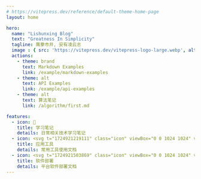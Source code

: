```yaml
---
# https://vitepress.dev/reference/default-theme-home-page
layout: home

hero:
  name: "Lishunxing Blog"
  text: "Greatness In Simplicity"
  tagline: 鹰豢市井, 安有凌云志
  image : { src: 'https://vitepress.dev/vitepress-logo-large.webp', alt: 'vitepress' }
  actions:
    - theme: brand
      text: Markdown Examples
      link: /example/markdown-examples
    - theme: alt
      text: API Examples
      link: /example/api-examples
    - theme: alt
      text: 算法笔记
      link: /algorithm/first.md

features:
  - icon: 📝
    title: 学习笔记
    details: 日常相关技术学习笔记
  - icon: <svg t="1724921219111" class="icon" viewBox="0 0 1024 1024" version="1.1" xmlns="http://www.w3.org/2000/svg" p-id="8879" width="200" height="200"><path d="M512 1024C230.4 1024 0 793.6 0 512S230.4 0 512 0s512 230.4 512 512-230.4 512-512 512z" fill="#9478B5" p-id="8880"></path><path d="M1024 512c0-35.208-3.6-69.616-10.456-102.88L640.76 225.952l-110.056-0.992-3.944 149.024-107.44-121.664-45.456 98.352-1.032 431.928 198.624 237.816C825.296 990.696 1024 773.488 1024 512z" fill="#5C4987" p-id="8881"></path><path d="M461.328 728.52H376.36v22.752h85.056v-22.776l-0.088 0.024" fill="#AEABAA" p-id="8882"></path><path d="M377.44 757.768v5.384c0 20.672 16.912 37.584 37.584 37.584h9.888c20.672 0 37.584-16.912 37.584-37.584v-5.384H377.44z" fill="#F18E9C" p-id="8883"></path><path d="M464.576 724.184l0.088 0.016V354.32h-85.056v369.864z" fill="#DD9D00" p-id="8884"></path><path d="M524.656 803.992h116.728V227.656h-116.728v576.336z m34.608-19.736c-7.008 0-12.688-5.68-12.688-12.688s5.68-12.68 12.688-12.68a12.686 12.686 0 1 1 0 25.368" fill="#F7BE15" p-id="8885"></path><path d="M641.376 810.128h-116.728l-6.136-6.144V227.656l6.136-6.144h116.728l6.144 6.144v576.328l-6.144 6.144z m-110.584-12.288h104.448V233.8h-104.448v564.04z m28.472-7.44c-10.376 0-18.824-8.448-18.824-18.832 0-10.392 8.44-18.832 18.824-18.832 10.376 0 18.824 8.448 18.824 18.832s-8.448 18.832-18.824 18.832m0-25.376a6.552 6.552 0 0 0-6.544 6.544c0 3.6 2.936 6.536 6.544 6.536a6.55 6.55 0 0 0 6.544-6.536c0-3.6-2.936-6.544-6.544-6.544M424.912 810.128h-9.888c-24.112 0-43.728-19.616-43.728-43.728V351.072l6.144-6.144h85.056l6.136 6.144V766.4c0 24.112-19.608 43.728-43.72 43.728m-41.336-452.912V766.4c0 17.336 14.112 31.44 31.448 31.44h9.888c17.336 0 31.448-14.104 31.448-31.44V357.216h-72.784z" fill="#474341" p-id="8886"></path><path d="M419.968 257.104l-42.528 93.968h85.056z" fill="#F3D8C2" p-id="8887"></path><path d="M462.496 357.216H377.44l-5.592-8.68 42.528-93.968h11.192l42.528 93.968-5.6 8.68z m-75.536-12.288h66.016L419.968 272l-33.008 72.928z" fill="#474341" p-id="8888"></path><path d="M435.504 295.72H404.44a4.306 4.306 0 0 1 0-8.608h31.064a4.306 4.306 0 0 1 0 8.608M463.72 757.544h-86.28a4.306 4.306 0 0 1 0-8.608h86.28a4.306 4.306 0 0 1 0 8.608M463.72 729.352h-86.28a4.306 4.306 0 0 1 0-8.608h86.28a4.306 4.306 0 0 1 0 8.608" fill="#474341" p-id="8889"></path><path d="M404.44 691.768a4.3 4.3 0 0 1-4.304-4.304V530.2a4.3 4.3 0 0 1 4.304-4.304 4.3 4.3 0 0 1 4.304 4.304v157.264a4.306 4.306 0 0 1-4.304 4.304M404.44 513.536a4.3 4.3 0 0 1-4.304-4.304V441.08a4.306 4.306 0 0 1 8.608 0v68.152a4.306 4.306 0 0 1-4.304 4.304M404.44 430.312a4.3 4.3 0 0 1-4.304-4.304v-56.784a4.3 4.3 0 0 1 4.304-4.296 4.3 4.3 0 0 1 4.304 4.296v56.784a4.306 4.306 0 0 1-4.304 4.304M435.504 693.016a4.3 4.3 0 0 1-4.304-4.304v-33.12c0-2.376 1.928-4.296 4.304-4.296s4.304 1.92 4.304 4.296v33.12a4.306 4.306 0 0 1-4.304 4.304M435.496 637.744c-2.296 0-4.2-1.808-4.288-4.128-0.792-19.88-1.432-39.76-1.872-59.64a4.304 4.304 0 0 1 4.2-4.392c2.584 0.16 4.344 1.84 4.4 4.208 0.44 19.832 1.064 39.664 1.864 59.488a4.31 4.31 0 0 1-4.12 4.472h-0.184v-0.008zM433.248 558.544a4.312 4.312 0 0 1-4.304-4.232c-0.96-58.808-0.2-121.136 2.256-185.24 0.088-2.368 2.088-4.192 4.464-4.136a4.296 4.296 0 0 1 4.128 4.464c-2.456 63.952-3.208 126.12-2.248 184.776a4.302 4.302 0 0 1-4.224 4.368h-0.072z" fill="#B77917" p-id="8890"></path><path d="M641.848 261.4H599.36a4.306 4.306 0 0 1 0-8.608h42.488a4.306 4.306 0 0 1 0 8.608M641.848 280.824H620.6a4.306 4.306 0 0 1 0-8.608h21.248a4.306 4.306 0 0 1 0 8.608M641.848 300.24H620.6a4.306 4.306 0 0 1 0-8.608h21.248a4.306 4.306 0 0 1 0 8.608M641.848 319.664H620.6a4.306 4.306 0 0 1 0-8.608h21.248a4.306 4.306 0 0 1 0 8.608M641.848 339.08H620.6a4.306 4.306 0 0 1 0-8.608h21.248a4.306 4.306 0 0 1 0 8.608M641.848 370.4H599.36a4.306 4.306 0 0 1 0-8.608h42.488a4.306 4.306 0 0 1 0 8.608M641.848 389.824H620.6a4.306 4.306 0 0 1 0-8.608h21.248a4.306 4.306 0 0 1 0 8.608M641.848 409.24H620.6a4.306 4.306 0 0 1 0-8.608h21.248a4.306 4.306 0 0 1 0 8.608M641.848 428.664H620.6a4.306 4.306 0 0 1 0-8.608h21.248a4.306 4.306 0 0 1 0 8.608M641.848 448.08H620.6a4.306 4.306 0 0 1 0-8.608h21.248a4.306 4.306 0 0 1 0 8.608M641.848 479.4H599.36a4.306 4.306 0 0 1 0-8.608h42.488a4.306 4.306 0 0 1 0 8.608M641.848 498.824H620.6a4.306 4.306 0 0 1 0-8.608h21.248a4.306 4.306 0 0 1 0 8.608M641.848 518.24H620.6a4.306 4.306 0 0 1 0-8.608h21.248a4.306 4.306 0 0 1 0 8.608M641.848 537.664H620.6a4.306 4.306 0 0 1 0-8.608h21.248a4.306 4.306 0 0 1 0 8.608M641.848 557.088H620.6a4.306 4.306 0 0 1 0-8.608h21.248a4.306 4.306 0 0 1 0 8.608M641.848 588.4H599.36a4.306 4.306 0 0 1 0-8.608h42.488a4.306 4.306 0 0 1 0 8.608M641.848 607.824H620.6a4.306 4.306 0 0 1 0-8.608h21.248a4.306 4.306 0 0 1 0 8.608M641.848 627.24H620.6a4.306 4.306 0 0 1 0-8.608h21.248a4.306 4.306 0 0 1 0 8.608M641.848 646.664H620.6a4.306 4.306 0 0 1 0-8.608h21.248a4.306 4.306 0 0 1 0 8.608M641.848 666.088H620.6a4.306 4.306 0 0 1 0-8.608h21.248a4.306 4.306 0 0 1 0 8.608M641.848 697.408H599.36a4.306 4.306 0 0 1 0-8.608h42.488a4.306 4.306 0 0 1 0 8.608M641.848 716.824H620.6a4.306 4.306 0 0 1 0-8.608h21.248a4.306 4.306 0 0 1 0 8.608M641.848 736.24H620.6a4.306 4.306 0 0 1 0-8.608h21.248a4.306 4.306 0 0 1 0 8.608M641.848 755.664H620.6a4.306 4.306 0 0 1 0-8.608h21.248a4.306 4.306 0 0 1 0 8.608M641.848 775.088H620.6a4.306 4.306 0 0 1 0-8.608h21.248a4.306 4.306 0 0 1 0 8.608" fill="#474341" p-id="8891"></path></svg>
    title: 应用工具
    details: 常用工具使用文档
  - icon: <svg t="1724921503869" class="icon" viewBox="0 0 1024 1024" version="1.1" xmlns="http://www.w3.org/2000/svg" p-id="14382" width="200" height="200"><path d="M512 512m-512 0a512 512 0 1 0 1024 0 512 512 0 1 0-1024 0Z" fill="#0FA37F" p-id="14383"></path><path d="M257.76128 293.03808a1.7408 1.7408 0 0 0-1.7408 1.78176v206.3872c0 0.96256 0.74752 1.77152 1.7408 1.77152H462.6432a1.7408 1.7408 0 0 0 1.77152-1.77152V294.78912a1.7408 1.7408 0 0 0-1.77152-1.7408H257.76128z" fill="#FFFFFF" p-id="14384"></path><path d="M632.91392 256.83968a2.56 2.56 0 0 0-3.61472-0.08192L487.15776 392.05888a2.56 2.56 0 0 0-0.1536 3.61472l134.37952 143.23712a2.56 2.56 0 0 0 3.61472 0.11264l142.17216-135.30112a2.62144 2.62144 0 0 0 0.09216-3.61472l-134.3488-143.29856v0.03072z" fill="#FFC200" p-id="14385"></path><path d="M257.76128 558.05952a1.7408 1.7408 0 0 0-1.7408 1.81248v206.37696c0 0.99328 0.74752 1.7408 1.7408 1.7408H462.6432a1.7408 1.7408 0 0 0 1.77152-1.7408V559.872a1.7408 1.7408 0 0 0-1.77152-1.78176H257.76128v-0.03072zM524.70784 558.05952a1.80224 1.80224 0 0 0-1.80224 1.78176v206.37696c0.03072 0.9728 0.8192 1.7408 1.80224 1.7408H729.6a1.7408 1.7408 0 0 0 1.7408-1.7408V559.84128a1.80224 1.80224 0 0 0-1.7408-1.78176H524.6976z" fill="#FFFFFF" p-id="14386"></path></svg>
    title: 软件部署
    details: 平台软件部署文档
---
```

<style>
:root {
  --vp-home-hero-name-color: transparent;
  --vp-home-hero-name-background: -webkit-linear-gradient(120deg, #bd34fe 30%, #41d1ff);

  --vp-home-hero-image-background-image: linear-gradient(-45deg, #bd34fe 50%, #47caff 50%);
  --vp-home-hero-image-filter: blur(44px);
}

@media (min-width: 640px) {
  :root {
    --vp-home-hero-image-filter: blur(56px);
  }
}

@media (min-width: 960px) {
  :root {
    --vp-home-hero-image-filter: blur(68px);
  }
}
</style>
